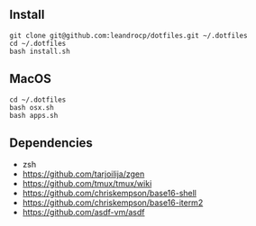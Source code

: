 ## Install

```
git clone git@github.com:leandrocp/dotfiles.git ~/.dotfiles
cd ~/.dotfiles
bash install.sh
```

## MacOS

```
cd ~/.dotfiles
bash osx.sh
bash apps.sh
```

## Dependencies
* zsh
* https://github.com/tarjoilija/zgen
* https://github.com/tmux/tmux/wiki
* https://github.com/chriskempson/base16-shell
* https://github.com/chriskempson/base16-iterm2
* https://github.com/asdf-vm/asdf
